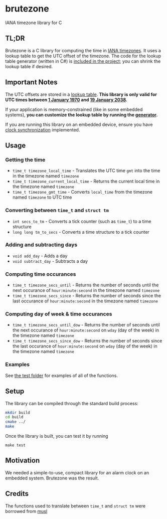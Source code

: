 # brutezone
IANA timezone library for C

## TL;DR

Brutezone is a C library for computing the time in [IANA timezones](https://en.wikipedia.org/wiki/List_of_tz_database_time_zones). It uses a lookup table to get the UTC offset of the timezone. The code for the lookup table generator (written in C#) is [included in the project](/generator); you can shrink the lookup table if desired. 

## Important Notes
The UTC offsets are stored in a [lookup table](/inc/timezone_database.h). **This library is only valid for UTC times between [1 January 1970](https://en.wikipedia.org/wiki/Unix_time) and [19 January 2038](https://en.wikipedia.org/wiki/Year_2038_problem).**

If your application is memory-constrained (like in some embedded systems), **you can customize the lookup table by running the [generator](/generator).**

If you are running this library on an embedded device, ensure you have [clock synchronization](https://en.wikipedia.org/wiki/Network_Time_Protocol) implemented. 
## Usage

### Getting the time
- `time_t timezone_local_time` - Translates the UTC time `gmt` into the time in the timezone named `timezone`
- `time_t timezone_current_local_time` - Returns the current local time in the timezone named `timezone`
- `time_t timezone_gmt_time` - Converts `local_time` from the timezone named `timezone` to UTC time

### Converting between `time_t` and `struct tm`
- `int secs_to_tm` - Converts a tick counter (such as `time_t`) to a time structure
- `long long tm_to_secs` - Converts a time structure to a tick counter

### Adding and subtracting days
- `void add_day` - Adds a day
- `void subtract_day` - Subtracts a day

### Computing time occurances
- `time_t timezone_secs_until` - Returns the number of seconds until the next occurance of `hour:minute:second` in the timezone named `timezone`
- `time_t timezone_secs_since` - Returns the number of seconds since the last occurance of `hour:minute:second` in the timezone named `timezone`

### Computing day of week & time occurances
- `time_t timezone_secs_until_dow` - Returns the number of seconds until the next occurance of `hour:minute:second` on `wday` (day of the week) in the timezone named `timezone`
- `time_t timezone_secs_since_dow` - Returns the number of seconds since the last occurance of `hour:minute:second` on `wday` (day of the week) in the timezone named `timezone`

### Examples
See [the test folder](/test) for examples of all of the functions. 

## Setup

The library can be compiled through the standard build process:
``` bash
mkdir build
cd build
cmake ../
make
```

Once the library is built, you can test it by running
```
make test
```

## Motivation
We needed a simple-to-use, compact library for an alarm clock on an embedded system. Brutezone was the result. 

## Credits
The functions used to translate between `time_t` and `struct tm` were borrowed from [musl](http://www.musl-libc.org/)